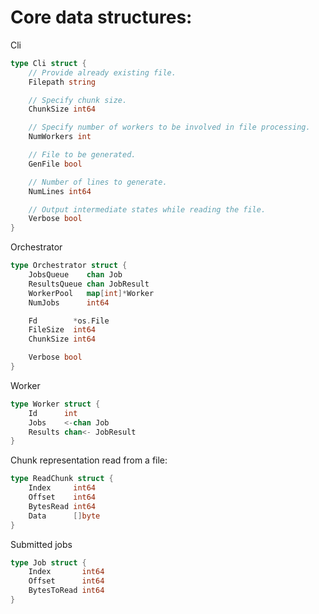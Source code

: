 # Core data structures:

Cli
```go
type Cli struct {
	// Provide already existing file.
	Filepath string

	// Specify chunk size.
	ChunkSize int64

	// Specify number of workers to be involved in file processing.
	NumWorkers int

	// File to be generated.
	GenFile bool

	// Number of lines to generate.
	NumLines int64

	// Output intermediate states while reading the file.
	Verbose bool
}
```

Orchestrator
```go
type Orchestrator struct {
	JobsQueue    chan Job
	ResultsQueue chan JobResult
	WorkerPool   map[int]*Worker
	NumJobs      int64

	Fd        *os.File
	FileSize  int64
	ChunkSize int64

	Verbose bool
}
```

Worker
```go
type Worker struct {
	Id      int
	Jobs    <-chan Job
	Results chan<- JobResult
}
```

Chunk representation read from a file:
```go
type ReadChunk struct {
	Index     int64
	Offset    int64
	BytesRead int64
	Data      []byte
}
```

Submitted jobs
```go
type Job struct {
	Index       int64
	Offset      int64
	BytesToRead int64
}
```
